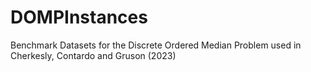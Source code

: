 # DOMPInstances
Benchmark Datasets for the Discrete Ordered Median Problem used in Cherkesly, Contardo and Gruson (2023)
